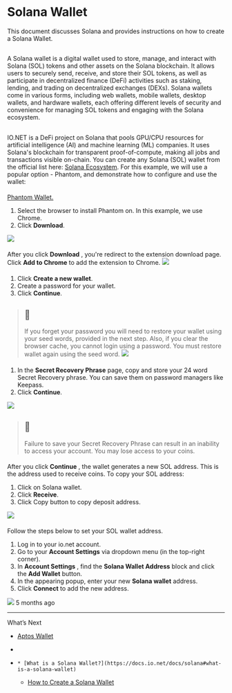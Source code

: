 # Solana Wallet
This document discusses Solana and provides instructions on how to create a Solana Wallet.
## [](https://docs.io.net/docs/solana#what-is-a-solana-wallet)
A Solana wallet is a digital wallet used to store, manage, and interact with Solana (SOL) tokens and other assets on the Solana blockchain. It allows users to securely send, receive, and store their SOL tokens, as well as participate in decentralized finance (DeFi) activities such as staking, lending, and trading on decentralized exchanges (DEXs). Solana wallets come in various forms, including web wallets, mobile wallets, desktop wallets, and hardware wallets, each offering different levels of security and convenience for managing SOL tokens and engaging with the Solana ecosystem.
## [](https://docs.io.net/docs/solana#how-to-create-a-solana-wallet)
IO.NET is a DeFi project on Solana that pools GPU/CPU resources for artificial intelligence (AI) and machine learning (ML) companies. It uses Solana's blockchain for transparent proof-of-compute, making all jobs and transactions visible on-chain. You can create any Solana (SOL) wallet from the official list here: [Solana Ecosystem](https://solana.com/en/ecosystem/explore?categories=wallet).
For this example, we will use a popular option - Phantom, and demonstrate how to configure and use the wallet:
#### 
[Phantom Wallet.](https://phantom.app/)
[](https://docs.io.net/docs/solana#1-go-to--phantom-wallet)
  1. Select the browser to install Phantom on. In this example, we use Chrome.
  2. Click **Download**.

![](https://files.readme.io/139721aa5bbff5b5043f1f9487b33fcdc1eb1dcc3a6f9a02dfb5dd7431b8609c-Step1.jpg)
#### [](https://docs.io.net/docs/solana#2-add-to-chrome)
After you click **Download** , you're redirect to the extension download page. 
Click **Add to Chrome** to add the extension to Chrome.
![](https://files.readme.io/ce673fe1ff063e6884a6cbfe972da83ae4cf1b810a4031488f2013e9b2c66b28-Step3.jpg)
#### [](https://docs.io.net/docs/solana#3-open-the-phantom-extension)
  1. Click **Create a new wallet**. 
  2. Create a password for your wallet.
  3. Click **Continue**. 


> ## 📘
> If you forget your password you will need to restore your wallet using your seed words, provided in the next step. Also, if you clear the browser cache, you cannot login using a password. You must restore wallet again using the seed word.
![](https://files.readme.io/8c79dfe9fb6df6be413ad7c42753b53dc2cb448ffcd589e949ccd3de8d2e49b6-Step5.jpg)
#### [](https://docs.io.net/docs/solana#4-store-the-recovery-phrase)
  1. In the **Secret Recovery Phrase** page, copy and store your 24 word Secret Recovery phrase. You can save them on password managers like Keepass.
  2. Click **Continue**.

![](https://files.readme.io/520b2f871f39222b1bda5bbf80155d63ca36e9d43f1274e4f7a02ecbe78d7407-Step6.jpg)
> ## 🚧
> Failure to save your Secret Recovery Phrase can result in an inability to access your account. You may lose access to your coins.
#### [](https://docs.io.net/docs/solana#5-copy-the-sol-address)
After you click **Continue** , the wallet generates a new SOL address. This is the address used to receive coins. 
To copy your SOL address: 
  1. Click on Solana wallet.
  2. Click **Receive**.
  3. Click Copy button to copy deposit address.

![](https://files.readme.io/c2bcbb3179d2eaf7a1b0ff96359c504ca19452cec3c458f042deace408ed381f-Step7.jpg)
#### [](https://docs.io.net/docs/solana#6-go-to-your-io-id-account-to-set-your-new-sol-wallet-address)
Follow the steps below to set your SOL wallet address.
  1. Log in to your io.net account.
  2. Go to your **Account Settings** via dropdown menu (in the top-right corner).
  3. In **Account Settings** , find the **Solana Wallet Address** block and click the **Add Wallet** button.
  4. In the appearing popup, enter your new **Solana wallet** address.
  5. Click **Connect** to add the new address.

![](https://files.readme.io/d844cbeaf2848a1b5733ea8a26ad9edab72720abf499f54a3925e339402ff05b-Step8.jpg)
5 months ago
* * *
What’s Next
  * [Aptos Wallet](https://docs.io.net/docs/aptos-wallet)


  * [](https://docs.io.net/docs/solana)
  *     * [What is a Solana Wallet?](https://docs.io.net/docs/solana#what-is-a-solana-wallet)
    * [How to Create a Solana Wallet](https://docs.io.net/docs/solana#how-to-create-a-solana-wallet)


